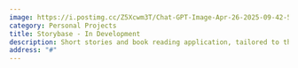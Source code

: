 ```yaml
---
image: https://i.postimg.cc/Z5Xcwm3T/Chat-GPT-Image-Apr-26-2025-09-42-58-AM.png
category: Personal Projects
title: Storybase - In Development
description: Short stories and book reading application, tailored to the African audience.
address: "#"
---
```


